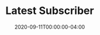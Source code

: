 ---
layout: ext_single
title: Latest Subscriber
desc: Retrieve your latest subscriber's name 
category: twitch
date: '2020-09-11T00:00:00-04:00'
permalink: extensions/twitch/:slug
download_url: https://discord.com/channels/699319482442711072/712274509389889618/753949869323845653
developer_name: Christina K.
developer_url: https://christinak.itch.io
version: 1.0
sammi_version: 1.40 
platform: Twitch
overview: |
    Retrieves your latest subscriber's name 
setup: |
    1. Install the extension. You can follow the [Extension Install Guide](https://sammi.solutions/extensions/install).
    2. Use `Send to extension - Latest Subscriber` command and fill out all the boxes.
privacy_collect: false
---